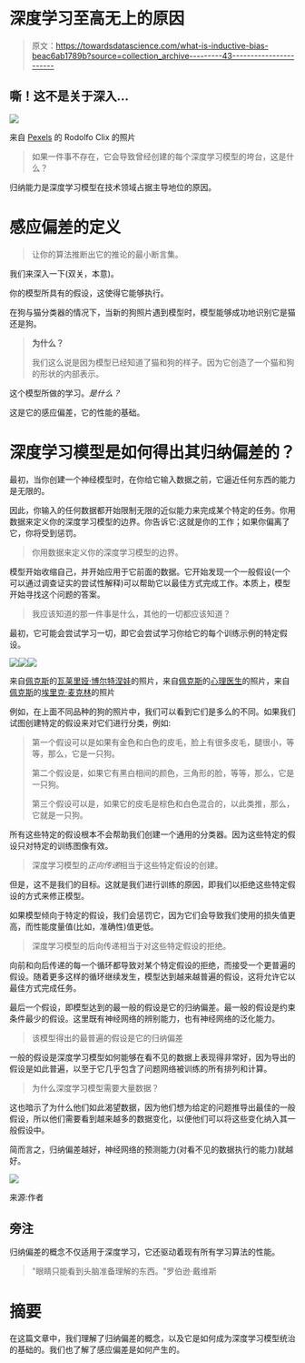 # 深度学习至高无上的原因

> 原文：<https://towardsdatascience.com/what-is-inductive-bias-beac6ab1789b?source=collection_archive---------43----------------------->

## 嘶！这不是关于深入…

![](img/d1bcab78ddf46386ffb51f59ea1cd594.png)

来自 [Pexels](https://www.pexels.com/photo/five-bulb-lights-1036936/?utm_content=attributionCopyText&utm_medium=referral&utm_source=pexels) 的 Rodolfo Clix 的照片

> 如果一件事不存在，它会导致曾经创建的每个深度学习模型的垮台，这是什么？

归纳能力是深度学习模型在技术领域占据主导地位的原因。

# 感应偏差的定义

> 让你的算法推断出它的推论的最小断言集。

我们来深入一下(双关，本意)。

你的模型所具有的假设，这使得它能够执行。

在狗与猫分类器的情况下，当新的狗照片遇到模型时，模型能够成功地识别它是猫还是狗。

> **为什么？**
> 
> 我们这么说是因为模型已经知道了猫和狗的样子。因为它创造了一个猫和狗的形状的内部表示。

这个模型所做的学习。*是什么？*

这是它的感应偏差，它的性能的基础。

# 深度学习模型是如何得出其归纳偏差的？

最初，当你创建一个神经模型时，在你给它输入数据之前，它逼近任何东西的能力是无限的。

因此，你输入的任何数据都开始限制无限的近似能力来完成某个特定的任务。你用数据来定义你的深度学习模型的边界。你告诉它:这就是你的工作；如果你偏离了它，你将受到惩罚。

> 你用数据来定义你的深度学习模型的边界。

模型开始收缩自己，并开始应用于它前面的数据。它开始发现一个一般假设(一个可以通过调查证实的尝试性解释)可以帮助它以最佳方式完成工作。本质上，模型开始寻找这个问题的答案。

> 我应该知道的那一件事是什么，其他的一切都应该知道？

最初，它可能会尝试学习一切，即它会尝试学习你给它的每个训练示例的特定假设。

![](img/4cd0af073886eacdab696a08aff3442e.png)![](img/7257b897d90a28439a9612c0e4b7c73e.png)![](img/97560e32ecded29f9b855232f7b5bbbe.png)

来自[佩克斯](https://www.pexels.com/photo/brown-and-white-short-coated-puppy-1805164/?utm_content=attributionCopyText&utm_medium=referral&utm_source=pexels)的[瓦莱里娅·博尔特涅娃](https://www.pexels.com/@valeriya?utm_content=attributionCopyText&utm_medium=referral&utm_source=pexels)的照片，来自[佩克斯](https://www.pexels.com/photo/white-brown-and-black-shih-tzu-puppy-936317/?utm_content=attributionCopyText&utm_medium=referral&utm_source=pexels)的[心理医生](https://www.pexels.com/@mentatdgt-330508?utm_content=attributionCopyText&utm_medium=referral&utm_source=pexels)的照片，来自[佩克斯](https://www.pexels.com/photo/black-and-white-french-bulldog-4061381/?utm_content=attributionCopyText&utm_medium=referral&utm_source=pexels)的[埃里克·麦克林](https://www.pexels.com/@introspectivedsgn?utm_content=attributionCopyText&utm_medium=referral&utm_source=pexels)的照片

例如，在上面不同品种的狗的照片中，我们可以看到它们是多么的不同。如果我们试图创建特定的假设来对它们进行分类，例如:

> 第一个假设可以是如果有金色和白色的皮毛，脸上有很多皮毛，腿很小，等等，那么，它是一只狗。
> 
> 第二个假设是，如果它有黑白相间的颜色，三角形的脸，等等，那么，它是一只狗。
> 
> 第三个假设可以是，如果它的皮毛是棕色和白色混合的，以此类推，那么，它就是一只狗。

所有这些特定的假设根本不会帮助我们创建一个通用的分类器。因为这些特定的假设只对特定的训练图像有效。

> 深度学习模型的*正向传递*相当于这些特定假设的创建。

但是，这不是我们的目标。这就是我们进行训练的原因，即我们以拒绝这些特定假设的方式来修正模型。

如果模型倾向于特定的假设，我们会惩罚它，因为它们会导致我们使用的损失值更高，而性能度量值(比如，准确性)值更低。

> 深度学习模型的后向传递相当于对这些特定假设的拒绝。

向前和向后传递的每一个循环都导致对某个特定假设的拒绝，而接受一个更普遍的假设。随着更多这样的循环继续发生，模型达到越来越普遍的假设，这将允许它以最佳方式完成任务。

最后一个假设，即模型达到的最一般的假设是它的归纳偏差。最一般的假设是约束条件最少的假设。这里既有神经网络的辨别能力，也有神经网络的泛化能力。

> 该模型得出的最普遍的假设是它的归纳偏差

一般的假设是深度学习模型如何能够在看不见的数据上表现得非常好，因为导出的假设是如此普遍，以至于它几乎包含了问题网络被训练的所有排列和计算。

> 为什么深度学习模型需要大量数据？

这也暗示了为什么他们如此渴望数据，因为他们想为给定的问题推导出最佳的一般假设，所以他们需要看到越来越多的数据变化，以便他们可以将这些变化纳入其一般假设中。

简而言之，归纳偏差越好，神经网络的预测能力(对看不见的数据执行的能力)就越好。

![](img/0f6305b20800c8328704de20416b3676.png)

来源:作者

## 旁注

归纳偏差的概念不仅适用于深度学习，它还驱动着现有所有学习算法的性能。

> "眼睛只能看到头脑准备理解的东西。"罗伯逊·戴维斯

# 摘要

在这篇文章中，我们理解了归纳偏差的概念，以及它是如何成为深度学习模型统治的基础的。我们也了解了感应偏差是如何产生的。